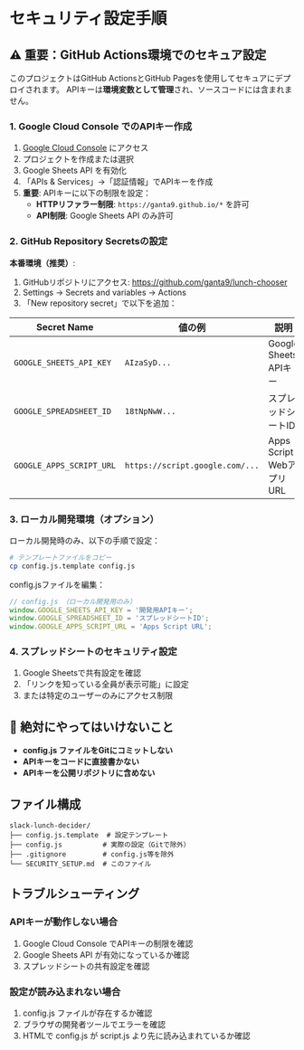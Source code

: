 # セキュリティ設定手順

## ⚠️ 重要：GitHub Actions環境でのセキュア設定

このプロジェクトはGitHub ActionsとGitHub Pagesを使用してセキュアにデプロイされます。
APIキーは**環境変数として管理**され、ソースコードには含まれません。

### 1. Google Cloud Console でのAPIキー作成

1. [Google Cloud Console](https://console.cloud.google.com/) にアクセス
2. プロジェクトを作成または選択
3. Google Sheets API を有効化
4. 「APIs & Services」→「認証情報」でAPIキーを作成
5. **重要**: APIキーに以下の制限を設定：
   - **HTTPリファラー制限**: `https://ganta9.github.io/*` を許可
   - **API制限**: Google Sheets API のみ許可

### 2. GitHub Repository Secretsの設定

**本番環境（推奨）**:

1. GitHubリポジトリにアクセス: https://github.com/ganta9/lunch-chooser
2. Settings → Secrets and variables → Actions
3. 「New repository secret」で以下を追加：

| Secret Name | 値の例 | 説明 |
|-------------|--------|------|
| `GOOGLE_SHEETS_API_KEY` | `AIzaSyD...` | Google Sheets APIキー |
| `GOOGLE_SPREADSHEET_ID` | `18tNpNwW...` | スプレッドシートID |
| `GOOGLE_APPS_SCRIPT_URL` | `https://script.google.com/...` | Apps Script WebアプリURL |

### 3. ローカル開発環境（オプション）

ローカル開発時のみ、以下の手順で設定：

```bash
# テンプレートファイルをコピー
cp config.js.template config.js
```

config.jsファイルを編集：
```javascript
// config.js （ローカル開発用のみ）
window.GOOGLE_SHEETS_API_KEY = '開発用APIキー';
window.GOOGLE_SPREADSHEET_ID = 'スプレッドシートID';
window.GOOGLE_APPS_SCRIPT_URL = 'Apps Script URL';
```

### 4. スプレッドシートのセキュリティ設定

1. Google Sheetsで共有設定を確認
2. 「リンクを知っている全員が表示可能」に設定
3. または特定のユーザーのみにアクセス制限

## 🚨 絶対にやってはいけないこと

- **config.js ファイルをGitにコミットしない**
- **APIキーをコードに直接書かない**
- **APIキーを公開リポジトリに含めない**

## ファイル構成

```
slack-lunch-decider/
├── config.js.template  # 設定テンプレート
├── config.js          # 実際の設定（Gitで除外）
├── .gitignore         # config.js等を除外
└── SECURITY_SETUP.md  # このファイル
```

## トラブルシューティング

### APIキーが動作しない場合

1. Google Cloud Console でAPIキーの制限を確認
2. Google Sheets API が有効になっているか確認
3. スプレッドシートの共有設定を確認

### 設定が読み込まれない場合

1. config.js ファイルが存在するか確認
2. ブラウザの開発者ツールでエラーを確認
3. HTMLで config.js が script.js より先に読み込まれているか確認